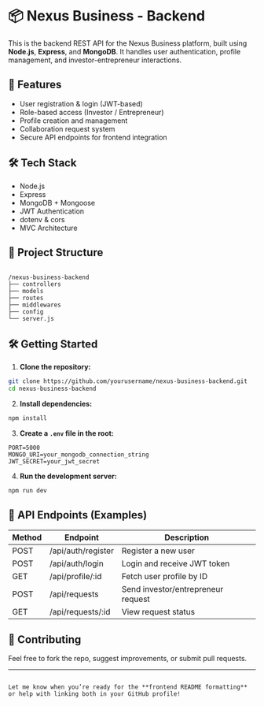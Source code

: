 # 📦 Nexus Business - Backend

This is the backend REST API for the Nexus Business platform, built using **Node.js**, **Express**, and **MongoDB**. It handles user authentication, profile management, and investor-entrepreneur interactions.

## 🚀 Features

- User registration & login (JWT-based)
- Role-based access (Investor / Entrepreneur)
- Profile creation and management
- Collaboration request system
- Secure API endpoints for frontend integration

## 🛠️ Tech Stack

- Node.js
- Express
- MongoDB + Mongoose
- JWT Authentication
- dotenv & cors
- MVC Architecture

## 📂 Project Structure

```

/nexus-business-backend
├── controllers
├── models
├── routes
├── middlewares
├── config
└── server.js

````

## 🛠️ Getting Started

1. **Clone the repository:**

```bash
git clone https://github.com/yourusername/nexus-business-backend.git
cd nexus-business-backend
````

2. **Install dependencies:**

```bash
npm install
```

3. **Create a `.env` file in the root:**

```
PORT=5000
MONGO_URI=your_mongodb_connection_string
JWT_SECRET=your_jwt_secret
```

4. **Run the development server:**

```bash
npm run dev
```

## 📌 API Endpoints (Examples)

| Method | Endpoint           | Description                        |
| ------ | ------------------ | ---------------------------------- |
| POST   | /api/auth/register | Register a new user                |
| POST   | /api/auth/login    | Login and receive JWT token        |
| GET    | /api/profile/\:id  | Fetch user profile by ID           |
| POST   | /api/requests      | Send investor/entrepreneur request |
| GET    | /api/requests/\:id | View request status                |

## 🤝 Contributing

Feel free to fork the repo, suggest improvements, or submit pull requests.

---

```

Let me know when you’re ready for the **frontend README formatting** or help with linking both in your GitHub profile!
```
